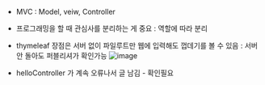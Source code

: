 - MVC : Model, veiw, Controller
- 프로그래밍을 할 때 관심사를 분리하는 게 중요 : 역할에 따라 분리
- thymeleaf 장점은 서버 없이 파일루트만 웹에 입력해도 껍데기를 볼 수 있음 : 서버 안 돌아도 퍼블리셔가 확인가능
![image](https://github.com/uniinu1/TIL/assets/37801073/e5123cf2-7bcc-458c-890d-10a9c143677e)

- helloController 가 계속 오류나서 글 남김 - 확인필요 
